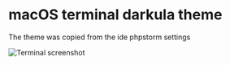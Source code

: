 # macOS terminal darkula theme
The theme was copied from the ide phpstorm settings

![Terminal screenshot](https://github.com/pOmelchenko/macOS_terminal_darkula/blob/master/terminal.png)
